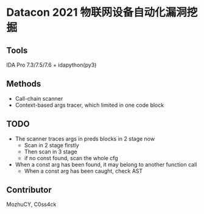 # Datacon 2021 物联网设备自动化漏洞挖掘

## Tools

IDA Pro 7.3/7.5/7.6 + idapython(py3)

## Methods

- Call-chain scanner
- Context-based args tracer, which limited in one code block

## TODO

- The scanner traces args in preds blocks in 2 stage now
  - Scan in 2 stage firstly
  - Then scan in 3 stage
  - if no const found, scan the whole cfg
- When a const arg has been found, it may belong to another function call
  - When a const arg has been caught, check AST

## Contributor

MozhuCY, C0ss4ck